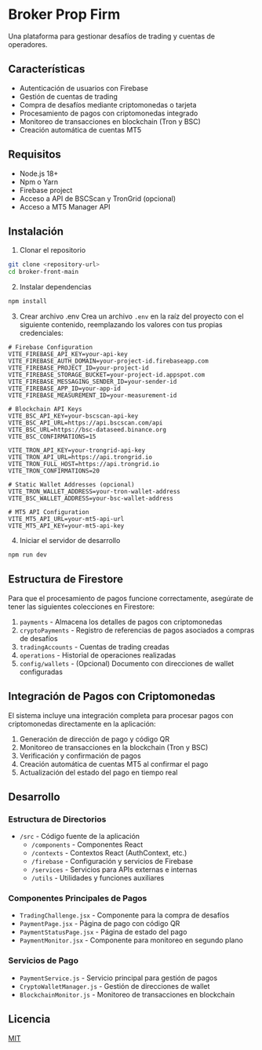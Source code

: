 # Broker Prop Firm

Una plataforma para gestionar desafíos de trading y cuentas de operadores.

## Características

- Autenticación de usuarios con Firebase
- Gestión de cuentas de trading
- Compra de desafíos mediante criptomonedas o tarjeta
- Procesamiento de pagos con criptomonedas integrado
- Monitoreo de transacciones en blockchain (Tron y BSC)
- Creación automática de cuentas MT5

## Requisitos

- Node.js 18+
- Npm o Yarn
- Firebase project
- Acceso a API de BSCScan y TronGrid (opcional)
- Acceso a MT5 Manager API

## Instalación

1. Clonar el repositorio
```bash
git clone <repository-url>
cd broker-front-main
```

2. Instalar dependencias
```bash
npm install
```

3. Crear archivo .env
Crea un archivo `.env` en la raíz del proyecto con el siguiente contenido, reemplazando los valores con tus propias credenciales:

```
# Firebase Configuration
VITE_FIREBASE_API_KEY=your-api-key
VITE_FIREBASE_AUTH_DOMAIN=your-project-id.firebaseapp.com
VITE_FIREBASE_PROJECT_ID=your-project-id
VITE_FIREBASE_STORAGE_BUCKET=your-project-id.appspot.com
VITE_FIREBASE_MESSAGING_SENDER_ID=your-sender-id
VITE_FIREBASE_APP_ID=your-app-id
VITE_FIREBASE_MEASUREMENT_ID=your-measurement-id

# Blockchain API Keys
VITE_BSC_API_KEY=your-bscscan-api-key
VITE_BSC_API_URL=https://api.bscscan.com/api
VITE_BSC_URL=https://bsc-dataseed.binance.org
VITE_BSC_CONFIRMATIONS=15

VITE_TRON_API_KEY=your-trongrid-api-key
VITE_TRON_API_URL=https://api.trongrid.io
VITE_TRON_FULL_HOST=https://api.trongrid.io
VITE_TRON_CONFIRMATIONS=20

# Static Wallet Addresses (opcional)
VITE_TRON_WALLET_ADDRESS=your-tron-wallet-address
VITE_BSC_WALLET_ADDRESS=your-bsc-wallet-address

# MT5 API Configuration
VITE_MT5_API_URL=your-mt5-api-url
VITE_MT5_API_KEY=your-mt5-api-key
```

4. Iniciar el servidor de desarrollo
```bash
npm run dev
```

## Estructura de Firestore

Para que el procesamiento de pagos funcione correctamente, asegúrate de tener las siguientes colecciones en Firestore:

1. `payments` - Almacena los detalles de pagos con criptomonedas
2. `cryptoPayments` - Registro de referencias de pagos asociados a compras de desafíos
3. `tradingAccounts` - Cuentas de trading creadas
4. `operations` - Historial de operaciones realizadas
5. `config/wallets` - (Opcional) Documento con direcciones de wallet configuradas

## Integración de Pagos con Criptomonedas

El sistema incluye una integración completa para procesar pagos con criptomonedas directamente en la aplicación:

1. Generación de dirección de pago y código QR
2. Monitoreo de transacciones en la blockchain (Tron y BSC)
3. Verificación y confirmación de pagos
4. Creación automática de cuentas MT5 al confirmar el pago
5. Actualización del estado del pago en tiempo real

## Desarrollo

### Estructura de Directorios

- `/src` - Código fuente de la aplicación
  - `/components` - Componentes React
  - `/contexts` - Contextos React (AuthContext, etc.)
  - `/firebase` - Configuración y servicios de Firebase
  - `/services` - Servicios para APIs externas e internas
  - `/utils` - Utilidades y funciones auxiliares

### Componentes Principales de Pagos

- `TradingChallenge.jsx` - Componente para la compra de desafíos
- `PaymentPage.jsx` - Página de pago con código QR
- `PaymentStatusPage.jsx` - Página de estado del pago
- `PaymentMonitor.jsx` - Componente para monitoreo en segundo plano

### Servicios de Pago

- `PaymentService.js` - Servicio principal para gestión de pagos
- `CryptoWalletManager.js` - Gestión de direcciones de wallet
- `BlockchainMonitor.js` - Monitoreo de transacciones en blockchain

## Licencia

[MIT](LICENSE)
